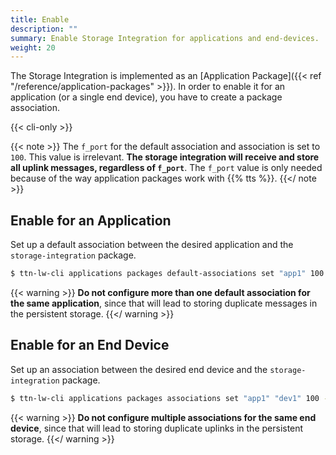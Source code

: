 ```yaml
---
title: Enable
description: ""
summary: Enable Storage Integration for applications and end-devices.
weight: 20
---
```


The Storage Integration is implemented as an [Application Package]({{< ref "/reference/application-packages" >}}). In order to enable it for an application (or a single end device), you have to create a package association.

{{< cli-only >}}

{{< note >}} The `f_port` for the default association and association is set to `100`. This value is irrelevant. **The storage integration will receive and store all uplink messages, regardless of `f_port`**. The `f_port` value is only needed because of the way application packages work with {{% tts %}}. {{</ note >}}


## Enable for an Application

Set up a default association between the desired application and the `storage-integration` package.

```bash
$ ttn-lw-cli applications packages default-associations set "app1" 100 --package-name storage-integration
```

{{< warning >}} **Do not configure more than one default association for the same application**, since that will lead to storing duplicate messages in the persistent storage. {{</ warning >}}

## Enable for an End Device

Set up an association between the desired end device and the `storage-integration` package.

```bash
$ ttn-lw-cli applications packages associations set "app1" "dev1" 100 --package-name storage-integration
```

{{< warning >}} **Do not configure multiple associations for the same end device**, since that will lead to storing duplicate uplinks in the persistent storage. {{</ warning >}}